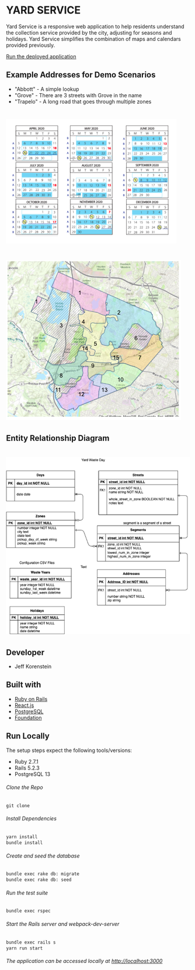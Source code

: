 
# YARD SERVICE

Yard Service is a responsive web application to help residents understand the collection service provided by the city, adjusting for seasons and holidays.  Yard Service simplifies the combination of maps and calendars provided previously.

[Run the deployed application](https://yard-service.herokuapp.com/)

## Example Addresses for Demo Scenarios
- "Abbott" - A simple lookup
- "Grove" - There are 3 streets with Grove in the name
- "Trapelo" - A long road that goes through multiple zones

# ![city-calendar](app/assets/images/calendar.png)
# ![city-map](app/assets/images/map.png)

## Entity Relationship Diagram
# ![entity-relationship-diagram](app/assets/images/ER-Diagram-Yard-Waste-Day.png)

## Developer
- Jeff Korenstein

## Built with
- [Ruby on Rails](https://guides.rubyonrails.org/v5.2/)
- [React.js](https://reactjs.org/docs/getting-started.html)
- [PostgreSQL](https://www.postgresql.org/docs/13/index.html)
- [Foundation](https://get.foundation/)

## Run Locally
The setup steps expect the following tools/versions:
- Ruby 2.7.1
- Rails 5.2.3
- PostgreSQL 13

###### Clone the Repo
```
git clone 
```

###### Install Dependencies
```
yarn install 
bundle install 
```

###### Create and seed the database
```
bundle exec rake db: migrate
bundle exec rake db: seed
```

###### Run the test suite
```
bundle exec rspec
```
###### Start the Rails server and webpack-dev-server
```
bundle exec rails s
yarn run start
```

###### The application can be accessed locally at <http://localhost:3000>
